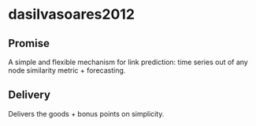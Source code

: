 # dasilvasoares2012

## Promise

A simple and flexible mechanism for link prediction: time series out of any node similarity metric + forecasting. 

## Delivery

Delivers the goods + bonus points on simplicity. 